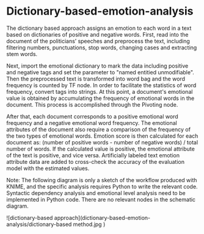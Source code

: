 # Dictionary-based-emotion-analysis

The dictionary based approach assigns an emotion to each word in a text based on dictionaries of positive and negative words. 
First, read into the document of the politicians’ speeches and preprocess the text, including filtering numbers, punctuations, stop words, changing cases and extracting stem words. 

Next, import the emotional dictionary to mark the data including positive and negative tags and set the parameter to "named entitied unmodifiable". Then the preprocessed text is transformed into word bag and the word frequency is counted by TF node. In order to facilitate the statistics of word frequency, convert tags into strings. At this point, a document's emotional value is obtained by accumulating the frequency of emotional words in the document. This process is accomplished through the Pivoting node. 

After that, each document corresponds to a positive emotional word frequency and a negative emotional word frequency. The emotional attributes of the document also require a comparison of the frequency of the two types of emotional words. Emotion score is then calculated for each document as: (number of positive words - number of negative words) / total number of words. If the calculated value is positive, the emotional attribute of the text is positive, and vice versa. Artificially labeled text emotion attribute data are added to cross-check the accuracy of the evaluation model with the estimated values.

Note: The following diagram is only a sketch of the workflow produced with KNIME, and the specific analysis requires Python to write the relevant code. Syntactic dependency analysis and emotional level analysis need to be implemented in Python code. There are no relevant nodes in the schematic diagram. 

![dictionary-based approach](dictionary-based-emotion-analysis/dictionary-based method.jpg )
